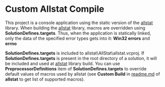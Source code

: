 # Custom Allstat Compile
This project is a console application using the static version of the [allstat](https://github.com/efmsoft/allstat) library. When building the [allstat](https://github.com/efmsoft/allstat) library, macros are overridden using **SolutionDefines.targets**. Thus, when the application is statically linked, only the data of the specified error types gets into it: **Win32 errors** and **errno**

**SolutionDefines.targets** is included to allstat\AllStat\allstat.vcproj. If **SolutionDefines.targets** is present in the root directory of a solution, it will be included and used at [allstat](https://github.com/efmsoft/allstat) library build. You can use **PreprocessorDefinitions** item of **SolutionDefines.targets** to override default values of macros used by allstat (see **Custom Build** in [readme.md](https://github.com/efmsoft/allstat/blob/master/readme.md) of **allstat** to get list of supported macros).
